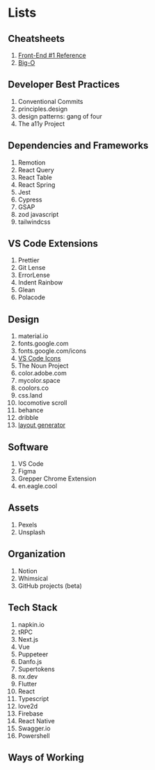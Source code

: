 # Lists

## Cheatsheets
1. [Front-End #1 Reference](https://itnext.io/frontend-interview-cheatsheet-that-helped-me-to-get-offer-on-amazon-and-linkedin-cba9584e33c7?gi=889a091e3fec)
2. [Big-O](https://www.bigocheatsheet.com/)

## Developer Best Practices
1. Conventional Commits
2. principles.design
3. design patterns: gang of four
4. The a11y Project

## Dependencies and Frameworks
1. Remotion
2. React Query
3. React Table
4. React Spring
5. Jest
6. Cypress
7. GSAP
8. zod javascript
9. tailwindcss

## VS Code Extensions
1. Prettier
2. Git Lense 
3. ErrorLense
4. Indent Rainbow
5. Glean
6. Polacode

## Design
1. material.io
2. fonts.google.com
3. fonts.google.com/icons
4. [VS Code Icons](https://github.com/microsoft/vscode-icons)
5. The Noun Project
6. color.adobe.com
7. mycolor.space
8. coolors.co
9. css.land
10. locomotive scroll
11. behance
12. dribble
13. [layout generator](https://codepen.io/jipdev/full/ZEJOWjP)

## Software
1. VS Code
2. Figma
3. Grepper Chrome Extension
4. en.eagle.cool

## Assets
1. Pexels
2. Unsplash

## Organization
1. Notion
2. Whimsical
3. GitHub projects (beta)

## Tech Stack
1. napkin.io
2. tRPC
3. Next.js
4. Vue
5. Puppeteer
6. Danfo.js
7. Supertokens
8. nx.dev
9. Flutter
10. React
11. Typescript
12. love2d
13. Firebase
14. React Native
15. Swagger.io
16. Powershell

## Ways of Working
